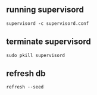 ## running supervisord
 `supervisord -c supervisord.conf`

## terminate supervisord

`sudo pkill supervisord`

## refresh db
`refresh --seed`

